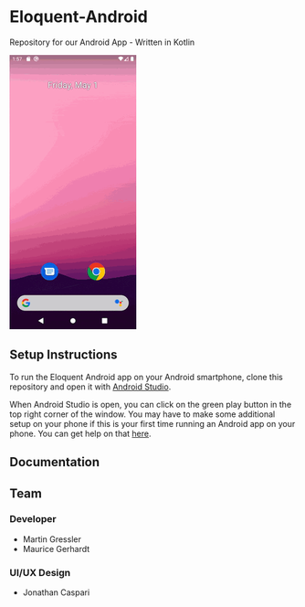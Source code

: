 # Eloquent-Android
Repository for our Android App - Written in Kotlin

<img src="images/app-flow.gif" />

## Setup Instructions
To run the Eloquent Android app on your Android smartphone, clone this repository and open it with [Android Studio](https://developer.android.com/studio).

When Android Studio is open, you can click on the green play button in the top right corner of the window.
You may have to make some additional setup on your phone if this is your first time running an Android app on your phone. You can get help on that [here](https://developer.android.com/training/basics/firstapp/running-app).


## Documentation



## Team

### Developer
- Martin Gressler
- Maurice Gerhardt

### UI/UX Design
- Jonathan Caspari
